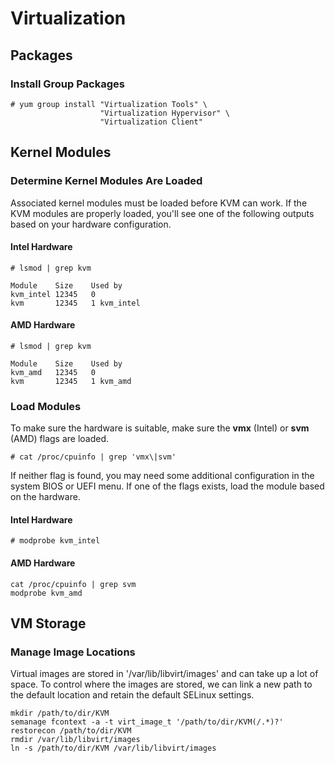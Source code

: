 # Virtualization
## Packages
### Install Group Packages
```
# yum group install "Virtualization Tools" \
                    "Virtualization Hypervisor" \
                    "Virtualization Client"
```
## Kernel Modules
### Determine Kernel Modules Are Loaded
Associated kernel modules must be loaded before KVM can work.  If the KVM modules 
 are properly loaded, you'll see one of the following outputs based on your 
 hardware configuration.
#### Intel Hardware
```
# lsmod | grep kvm

Module    Size    Used by
kvm_intel 12345   0
kvm       12345   1 kvm_intel
```
#### AMD Hardware
```
# lsmod | grep kvm

Module    Size    Used by
kvm_amd   12345   0
kvm       12345   1 kvm_amd  
```
### Load Modules
To make sure the hardware is suitable, make sure the **vmx** (Intel) or **svm**
 (AMD) flags are loaded.
```
# cat /proc/cpuinfo | grep 'vmx\|svm'
```
If neither flag is found, you may need some additional configuration in the
 system BIOS or UEFI menu.
If one of the flags exists, load the module based on the hardware.
#### Intel Hardware
```
# modprobe kvm_intel
```
#### AMD Hardware
```
cat /proc/cpuinfo | grep svm
modprobe kvm_amd
```
## VM Storage
### Manage Image Locations
Virtual images are stored in '/var/lib/libvirt/images' and can take up a lot of 
 space. To control where the images are stored, we can link a new path to the
 default location and retain the default SELinux settings.

```
mkdir /path/to/dir/KVM
semanage fcontext -a -t virt_image_t '/path/to/dir/KVM(/.*)?'
restorecon /path/to/dir/KVM
rmdir /var/lib/libvirt/images
ln -s /path/to/dir/KVM /var/lib/libvirt/images
```
